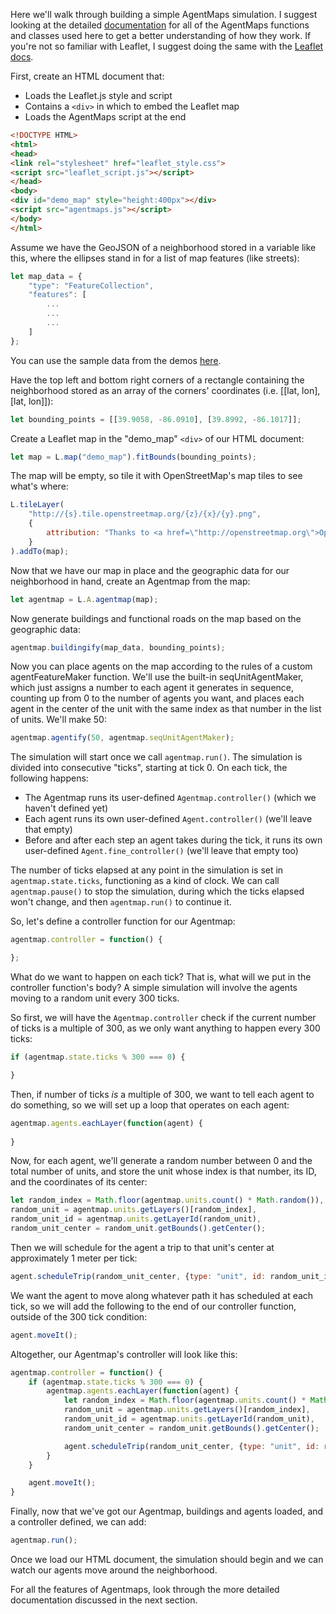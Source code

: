 Here we'll walk through building a simple AgentMaps simulation. I suggest looking at the detailed [documentation](./) for
all of the AgentMaps functions and classes used here to get a better understanding of how they work. 
If you're not so familiar with Leaflet, I suggest doing the same with the [Leaflet docs](https://leafletjs.com/reference-1.3.2.html).

First, create an HTML document that:
* Loads the Leaflet.js style and script
* Contains a `<div>` in which to embed the Leaflet map
* Loads the AgentMaps script at the end

```HTML
<!DOCTYPE HTML>
<html>
<head>
<link rel="stylesheet" href="leaflet_style.css">
<script src="leaflet_script.js"></script>
</head>
<body>
<div id="demo_map" style="height:400px"></div>
<script src="agentmaps.js"></script>
</body>
</html>
```

Assume we have the GeoJSON of a neighborhood stored in a variable like this, where the ellipses stand in for a list of map features (like streets):

```javascript
let map_data = {
	"type": "FeatureCollection",
	"features": [
		...
		...
		...
	]
};
```

You can use the sample data from the demos [here](../demos/simple/map_data.js).

Have the top left and bottom right corners of a rectangle containing the neighborhood stored as an array of the corners' coordinates (i.e. [[lat, lon], [lat, lon]]):

```javascript
let bounding_points = [[39.9058, -86.0910], [39.8992, -86.1017]]; 
```

Create a Leaflet map in the "demo\_map" `<div>` of our HTML document:

```javascript
let map = L.map("demo_map").fitBounds(bounding_points);
```

The map will be empty, so tile it with OpenStreetMap's map tiles to see what's where:

```javascript
L.tileLayer(
	"http://{s}.tile.openstreetmap.org/{z}/{x}/{y}.png",
	{
		attribution: "Thanks to <a href=\"http://openstreetmap.org\">OpenStreetMap</a> community",
	}
).addTo(map);
```

Now that we have our map in place and the geographic data for our neighborhood in hand, create an Agentmap from the map:

```javascript
let agentmap = L.A.agentmap(map);
```

Now generate buildings and functional roads on the map based on the geographic data:

```javascript
agentmap.buildingify(map_data, bounding_points);
```

Now you can place agents on the map according to the rules of a custom agentFeatureMaker function. We'll use the built-in seqUnitAgentMaker,
which just assigns a number to each agent it generates in sequence, counting up from 0 to the number of agents you want, and places each agent 
in the center of the unit with the same index as that number in the list of units. We'll make 50:

```javascript
agentmap.agentify(50, agentmap.seqUnitAgentMaker);
```

The simulation will start once we call `agentmap.run()`. The simulation is divided into consecutive "ticks", starting at tick 0.
On each tick, the following happens:
* The Agentmap runs its user-defined `Agentmap.controller()` (which we haven't defined yet)
* Each agent runs its own user-defined `Agent.controller()` (we'll leave that empty)
* Before and after each step an agent takes during the tick, it runs its own user-defined `Agent.fine_controller()` (we'll leave that empty too)

The number of ticks elapsed at any point in the simulation is set in `agentmap.state.ticks`, functioning as a kind of clock. 
We can call `agentmap.pause()` to stop the simulation, during which the ticks elapsed won't change, and then `agentmap.run()` to continue it.

So, let's define a controller function for our Agentmap:

```javascript
agentmap.controller = function() {

};
```

What do we want to happen on each tick? That is, what will we put in the controller function's body?
A simple simulation will involve the agents moving to a random unit every 300 ticks.

So first, we will have the `Agentmap.controller` check if the current number of ticks is a multiple of 300,
as we only want anything to happen every 300 ticks:

```javascript
if (agentmap.state.ticks % 300 === 0) {

}
```

Then, if number of ticks _is_ a multiple of 300, we want to tell each agent to do something,
so we will set up a loop that operates on each agent:

```javascript
agentmap.agents.eachLayer(function(agent) {
	
}
```

Now, for each agent, we'll generate a random number between 0 and the total number of units, and
store the unit whose index is that number, its ID, and the coordinates of its center:

```javascript
let random_index = Math.floor(agentmap.units.count() * Math.random()),
random_unit = agentmap.units.getLayers()[random_index],
random_unit_id = agentmap.units.getLayerId(random_unit),
random_unit_center = random_unit.getBounds().getCenter();
```

Then we will schedule for the agent a trip to that unit's center at approximately 1 meter per tick:

```javascript
agent.scheduleTrip(random_unit_center, {type: "unit", id: random_unit_id}, 1, false, true);
```

We want the agent to move along whatever path it has scheduled at each tick, so we will add the following to the end of our
controller function, outside of the 300 tick condition:

```javascript
agent.moveIt();
```

Altogether, our Agentmap's controller will look like this:

```javascript
agentmap.controller = function() {
	if (agentmap.state.ticks % 300 === 0) {
		agentmap.agents.eachLayer(function(agent) {
			let random_index = Math.floor(agentmap.units.count() * Math.random()),
			random_unit = agentmap.units.getLayers()[random_index],
			random_unit_id = agentmap.units.getLayerId(random_unit),
			random_unit_center = random_unit.getBounds().getCenter();

			agent.scheduleTrip(random_unit_center, {type: "unit", id: random_unit_id}, false, true);
		}
	}

	agent.moveIt();
}
```

Finally, now that we've got our Agentmap, buildings and agents loaded, and a controller defined, we can add:

```javascript
agentmap.run();
```

Once we load our HTML document, the simulation should begin and we can watch our agents move around the neighborhood.

For all the features of Agentmaps, look through the more detailed documentation discussed in the next section.
